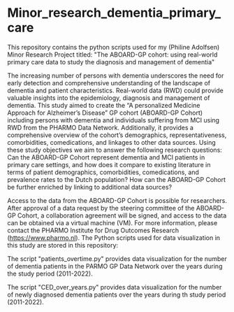 # Minor_research_dementia_primary_care

This repository contains the python scripts used for my (Philine Adolfsen) Minor Research Project titled: "The ABOARD-GP cohort: using real-world primary care data to study the diagnosis and
management of dementia"

The increasing number of persons with dementia underscores the need for early detection and comprehensive understanding of the landscape of dementia and patient characteristics. Real-world data (RWD) could provide valuable insights into the epidemiology, diagnosis and management of dementia. This study aimed to create the “A personalized Medicine Approach for Alzheimer’s Disease” GP cohort (ABOARD-GP Cohort) including persons with dementia and individuals suffering from MCI using RWD from the PHARMO Data Network. Additionally, it provides a comprehensive overview of the cohort’s demographics, representativeness, comorbidities, comedications, and linkages to other data sources. Using these study objectives we aim to answer the following research questions: Can the ABOARD-GP Cohort represent dementia and MCI patients in primary care settings, and how does it compare to existing literature in terms of patient demographics, comorbidities, comedications, and prevalence rates to the Dutch population? How can the ABOARD-GP Cohort be further enriched by linking to additional data sources?

Access to the data from the ABOARD-GP Cohort is possible for researchers. After approval of a data request by the steering committee of the ABOARD-GP Cohort, a collaboration agreement will be signed, and access to the data can be obtained via a virtual machine (VM). For more information, please contact the PHARMO Institute for Drug Outcomes Research (https://www.pharmo.nl). The Python scripts used for data visualization in this study are stored in this repository:

The script "patients_overtime.py" provides data visualization for the number of dementia patients in the PARMO GP Data Network over the years during the study period (2011-2022).

The script "CED_over_years.py" provides data visualization for the number of newly diagnosed dementia patients over the years during th study period (2011-2022).

